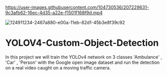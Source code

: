 

https://user-images.githubusercontent.com/104730536/207229631-9c3afb62-16ec-4d35-a22e-f1501f168f9d.mp4

![124911234-2467a880-e00a-11eb-82d1-45b3e8f39c92](https://user-images.githubusercontent.com/104730536/207229815-98d18320-231a-464c-b2e8-54def45a12e9.png)
# YOLOV4-Custom-Object-Detection
In this project we will train the YOLOv4 network on 3 classes 'Ambulance' , 'Car' , 'Person' with the Google open image dataset  and run the detection on a real video caught on a moving traffic camera.




